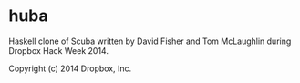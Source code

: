huba
====

Haskell clone of Scuba written by David Fisher and Tom McLaughlin during Dropbox Hack Week 2014.

Copyright (c) 2014 Dropbox, Inc.
